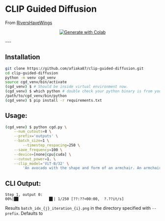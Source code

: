 # CLIP Guided Diffusion

From <a href='https://twitter.com/RiversHaveWings'>RiversHaveWings</a>

<p align='center'>
  <a href="https://github.com/afiaka87/clip-guided-diffusion/blob/main/colab_clip_guided_diff_hq.ipynb">
         <img alt="Generate with Colab" src="https://colab.research.google.com/assets/colab-badge.svg">
  </a>
<p>
---

## Installation
```sh
git clone https://github.com/afiaka87/clip-guided-diffusion.git
cd clip-guided-diffusion
python -m venv cgd_venv
source cgd_venv/bin/activate
(cgd_venv) $ # Should be inside virtual environment now.
(cgd_venv) $ which python # double check your python binary is from your virtual env
/path/to/cgd_venv/bin/python
(cgd_venv) $ pip install -r requirements.txt
```

## Usage:
```sh
(cgd_venv) $ python cgd.py \
    --num_cutouts=8 \
    --prefix='outputs' \
    --batch_size=1 \
		--timestep_respacing=250 \
    --save_frequency=100 \
    --device=[none|cpu|cuda] \
    --cutout_power=1. \
    --clip_model='ViT-B/32' \
		'An avocado with the shape and form of an armchair. An armchair imitating an avocado. Avocado armchair.'
```

## CLI Output:
```
Step 1, output 0:
00%|██              █▋| 1/250 [??:??<00:00,  ?.??it/s]
```
Results `batch_idx_{j}_iteration_{i}.png` in the directory specified with `--prefix`. Defaults to 